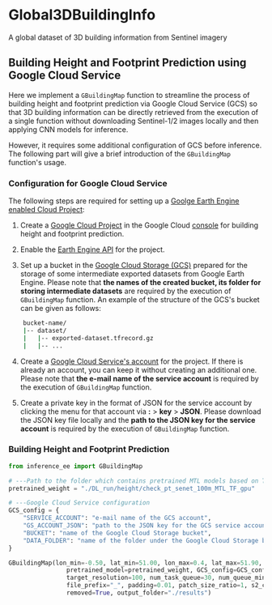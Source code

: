 # Global3DBuildingInfo


A global dataset of 3D building information from Sentinel imagery

## Building Height and Footprint Prediction using Google Cloud Service

Here we implement a `GBuildingMap` function to streamline the process of building height and footprint prediction via Google Cloud Service (GCS) so that 3D building information can be directly retrieved from the execution of a single function without downloading Sentinel-1/2 images locally and then applying CNN models for inference.

However, it requires some additional configuration of GCS before inference. The following part will give a brief introduction of the `GBuildingMap` function's usage.

### Configuration for Google Cloud Service

The following steps are required for setting up a [Goolge Earth Engine enabled Cloud Project](https://developers.google.com/earth-engine/cloud/earthengine_cloud_project_setup):

1. Create a [Google Cloud Project](https://cloud.google.com/resource-manager/docs/creating-managing-projects) in the Google Cloud [console](https://console.cloud.google.com/cloud-resource-manager) for building height and footprint prediction.

2. Enable the [Earth Engine API](https://console.cloud.google.com/apis/library/earthengine.googleapis.com) for the project.

3. Set up a bucket in the [Google Cloud Storage (GCS)](https://cloud.google.com/storage) prepared for the storage of some intermediate exported datasets from Google Earth Engine. Please note that **the names of the created bucket, its folder for storing intermediate datasets** are required by the execution of `GBuildingMap` function. An example of the structure of the GCS's bucket can be given as follows:

```bash
    bucket-name/
    |-- dataset/
    |   |-- exported-dataset.tfrecord.gz
    |   |-- ...
```

4. Create a [Google Cloud Service's account](https://console.cloud.google.com/iam-admin/serviceaccounts/) for the project. If there is already an account, you can keep it without creating an additional one. Please note that **the e-mail name of the service account** is required by the execution of `GBuildingMap` function.

5. Create a private key in the format of JSON for the service account by clicking the menu for that account via **:** > **key** > **JSON**. Please download the JSON key file locally and the **path to the JSON key for the service account** is required by the execution of `GBuildingMap` function.

### Building Height and Footprint Prediction

```python {cmd}
from inference_ee import GBuildingMap

# ---Path to the folder which contains pretrained MTL models based on Tensorflow
pretrained_weight = "./DL_run/height/check_pt_senet_100m_MTL_TF_gpu"

# ---Google Cloud Service configuration
GCS_config = {
    "SERVICE_ACCOUNT": "e-mail name of the GCS account",
    "GS_ACCOUNT_JSON": "path to the JSON key for the GCS service account",
    "BUCKET": "name of the Google Cloud Storage bucket",
    "DATA_FOLDER": "name of the folder under the Google Cloud Storage bucket prepared for storing intermediate datasets",
}

GBuildingMap(lon_min=-0.50, lat_min=51.00, lon_max=0.4, lat_max=51.90, year=2020, dx=0.09, dy=0.09, precision=3, batch_size=512, 
                pretrained_model=pretrained_weight, GCS_config=GCS_config,
                target_resolution=100, num_task_queue=30, num_queue_min=2,
                file_prefix="_", padding=0.01, patch_size_ratio=1, s2_cloud_prob_threshold=20, s2_cloud_prob_max=80, MTL=True, 
                removed=True, output_folder="./results")
```

<!-- ## Integrating locally trained CNN with GEE

1. Filter Sentinel-1/2 images of 10 m resolution amd SRTM data of 30 m resolution on GEE.

2. Export satellite images and data to Google Cloud Storage (GCS) via `ee.batch.Export.image.toCloudStorage` in the format of [TFRecord](https://www.tensorflow.org/tutorials/load_data/tfrecord). See this [link](https://developers.google.com/earth-engine/guides/tfrecord#exporting-images) for detailed descriptions.

    For [ee.batch.Export.image.toCloudStorage](https://developers.google.com/earth-engine/apidocs/export-image-tocloudstorage), there are several critical arguments:

    - `scale` which specifies output resolution in meters per pixel.
    - `crs` which specifies CRS to use for the exported image.
    - `fileFormat` which should be `TFRecord`.
    - `formatOptions` which is a dictionary of string keys including:
        - `patchDimensions` which specifies x, y size of exported patches / dimensions tiled over the export area.
        - `kernelSize` which specifies buffer size of tiles resulting in overlap between neighboring patches.

    Since Sentinel-1/2 and SRTM are in different resolutions, we can have two options for exporting data:
    - Export Sentinel-1/2 and SRTM data into two separate TFRecord files and then combine them using some postprocessing scripts.
    - Resample SRTM to the same resolution with Sentinel-1/2 images, concatenate all data into a single image and then export it into a single TFRecord file. In this case, we need to parse and resample samples appropriately during the iteration of the dataset.

3. Perform predictions on the exported dataset using CNN models stored on GCS and loaded by `tf.keras.models.load_model`.
-->
